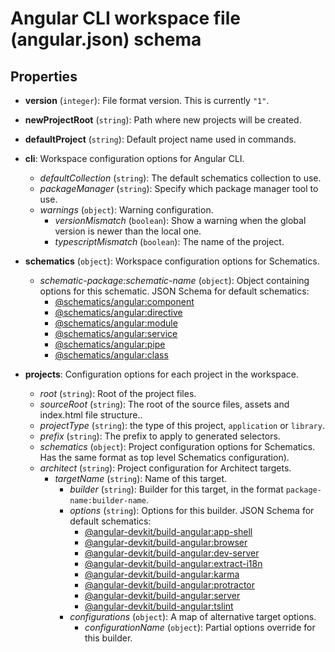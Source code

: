 <!-- Links in /docs/documentation should NOT have `.md` at the end, because they end up in our wiki at release. -->

# Angular CLI workspace file (angular.json) schema

## Properties

- **version** (`integer`): File format version. This is currently `"1"`.

- **newProjectRoot** (`string`): Path where new projects will be created.

- **defaultProject** (`string`): Default project name used in commands.

- **cli**: Workspace configuration options for Angular CLI.
  - *defaultCollection* (`string`): The default schematics collection to use.
  - *packageManager* (`string`): Specify which package manager tool to use.
  - *warnings* (`object`): Warning configuration.
    - *versionMismatch* (`boolean`): Show a warning when the global version is newer than the local one.
    - *typescriptMismatch* (`boolean`): The name of the project.

- **schematics** (`object`): Workspace configuration options for Schematics.
  - *schematic-package:schematic-name* (`object`): Object containing options for this schematic. JSON Schema for default schematics:
    - [@schematics/angular:component](https://github.com/angular/angular-cli/blob/v6.0.0-rc.8/packages/%40angular/cli/lib/config/schema.json#L74-L144)
    - [@schematics/angular:directive](https://github.com/angular/angular-cli/blob/v6.0.0-rc.8/packages/%40angular/cli/lib/config/schema.json#L145-L186)
    - [@schematics/angular:module](https://github.com/angular/angular-cli/blob/v6.0.0-rc.8/packages/%40angular/cli/lib/config/schema.json#L187-L223)
    - [@schematics/angular:service](https://github.com/angular/angular-cli/blob/v6.0.0-rc.8/packages/%40angular/cli/lib/config/schema.json#L224-L238)
    - [@schematics/angular:pipe](https://github.com/angular/angular-cli/blob/v6.0.0-rc.8/packages/%40angular/cli/lib/config/schema.json#L239-L269)
    - [@schematics/angular:class](https://github.com/angular/angular-cli/blob/v6.0.0-rc.8/packages/%40angular/cli/lib/config/schema.json#L270-L279)


- **projects**: Configuration options for each project in the workspace.
  - *root* (`string`): Root of the project files.
  - *sourceRoot* (`string`): The root of the source files, assets and index.html file structure..
  - *projectType* (`string`): the type of this project, `application` or `library`.
  - *prefix* (`string`): The prefix to apply to generated selectors.
  - *schematics* (`object`): Project configuration options for Schematics. Has the same format as top level Schematics configuration).
  - *architect* (`string`): Project configuration for Architect targets.
    - *targetName* (`string`): Name of this target.
      - *builder* (`string`): Builder for this target, in the format `package-name:builder-name`.
      - *options* (`string`): Options for this builder.
        JSON Schema for default schematics:
        - [@angular-devkit/build-angular:app-shell](https://github.com/angular/angular-cli/blob/v6.0.0-rc.8/packages/%40angular/cli/lib/config/schema.json#L489-L520)
        - [@angular-devkit/build-angular:browser](https://github.com/angular/angular-cli/blob/v6.0.0-rc.8/packages/%40angular/cli/lib/config/schema.json#L521-L906)
        - [@angular-devkit/build-angular:dev-server](https://github.com/angular/angular-cli/blob/v6.0.0-rc.8/packages/%40angular/cli/lib/config/schema.json#L907-L1028)
        - [@angular-devkit/build-angular:extract-i18n](https://github.com/angular/angular-cli/blob/v6.0.0-rc.8/packages/%40angular/cli/lib/config/schema.json#L1029-L1064)
        - [@angular-devkit/build-angular:karma](https://github.com/angular/angular-cli/blob/v6.0.0-rc.8/packages/%40angular/cli/lib/config/schema.json#L1065-L1267)
        - [@angular-devkit/build-angular:protractor](https://github.com/angular/angular-cli/blob/v6.0.0-rc.8/packages/%40angular/cli/lib/config/schema.json#L1268-L1323)
        - [@angular-devkit/build-angular:server](https://github.com/angular/angular-cli/blob/v6.0.0-rc.8/packages/%40angular/cli/lib/config/schema.json#L1324-L1518)
        - [@angular-devkit/build-angular:tslint](https://github.com/angular/angular-cli/blob/v6.0.0-rc.8/packages/%40angular/cli/lib/config/schema.json#L1519-L1594)
      - *configurations* (`object`): A map of alternative target options.
        - *configurationName* (`object`): Partial options override for this builder.
